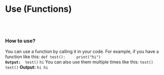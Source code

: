 # Use (Functions)
<br>


<br>

### How to use?
You can use a function by calling it in your code. For example, if you have a function like this:
<code>def test():
    print("hi")
**Output:**
 test()</code>
<code>hi</code>
You can also use them multiple times like this:
<code>test()
test()</code>
**Output:**
<code>hi
hi</code>